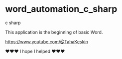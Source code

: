 # word_automation_c_sharp
 c sharp

This application is the beginning of basic Word.

https://www.youtube.com/@TahaKeskin


❤❤❤ I hope I helped ❤❤❤